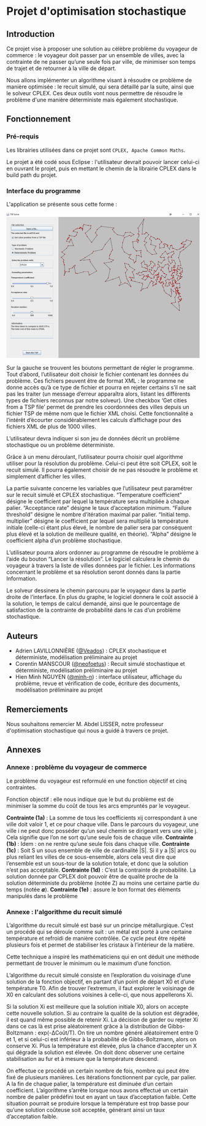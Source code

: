 # Projet d'optimisation stochastique

## Introduction 

Ce projet vise à proposer une solution au célèbre problème du voyageur de commerce : le voyageur doit passer par un ensemble de villes, avec la contrainte de ne passer qu’une seule fois par ville, de minimiser son temps de trajet et de retourner à la ville de départ.  

Nous allons implémenter un algorithme visant à résoudre ce problème de manière optimisée : le recuit simulé, qui sera détaillé par la suite, ainsi que le solveur CPLEX. Ces deux outils vont nous permettre de résoudre le problème d'une manière déterministe mais également stochastique.

## Fonctionnement

### Pré-requis

Les librairies utilisées dans ce projet sont ```CPLEX, Apache Common Maths```.

Le projet a été codé sous Eclipse : l'utilisateur devrait pouvoir lancer celui-ci en ouvrant le projet, puis en mettant le chemin de la librairie CPLEX dans le build path du projet.

### Interface du programme


L'application se présente sous cette forme : 

![alt text](https://github.com/minh-n/ProjetStocha/blob/master/detatt532.PNG?raw=true)

Sur la gauche se trouvent les boutons permettant de régler le programme. Tout d’abord, l’utilisateur doit choisir le fichier contenant les données du problème. Ces fichiers peuvent être de format XML : le programme ne donne accès qu’à ce type de fichier et pourra en rejeter certains s’il ne sait pas les traiter (un message d’erreur apparaîtra alors, listant les différents types de fichiers reconnus par notre solveur). Une checkbox ‘Get cities from a TSP file’ permet de prendre les coordonnées des villes depuis un fichier TSP de même nom que le fichier XML choisi. Cette fonctionnalité a l’intérêt d’écourter considérablement les calculs d’affichage pour des fichiers XML de plus de 1000 villes.

L’utilisateur devra indiquer si son jeu de données décrit un problème stochastique ou un problème déterministe.

Grâce à un menu déroulant, l’utilisateur pourra choisir quel algorithme utiliser pour la résolution du problème. Celui-ci peut être soit CPLEX, soit le recuit simulé. Il pourra également choisir de ne pas résoudre le problème et simplement d’afficher les villes.

La partie suivante concerne les variables que l’utilisateur peut paramétrer sur le recuit simulé et CPLEX stochastique. “Temperature coefficient” désigne le coefficient par lequel la température sera multipliée à chaque palier. “Acceptance rate” désigne le taux d’acceptation minimum. “Failure threshold” désigne le nombre d’itération maximal par palier. “Initial temp. multiplier” désigne le coefficient par lequel sera multiplié la température initiale (celle-ci étant plus élevé, le nombre de palier sera par conséquent plus élevé et la solution de meilleure qualité, en théorie). “Alpha” désigne le coefficient alpha d’un problème stochastique. 

L’utilisateur pourra alors ordonner au programme de résoudre le problème à l’aide du bouton “Lancer la résolution”. Le logiciel calculera le chemin du voyageur à travers la liste de villes données par le fichier. Les informations concernant le problème et sa résolution seront donnés dans la partie Information.

Le solveur dessinera le chemin parcouru par le voyageur dans la partie droite de l’interface. En plus du graphe, le logiciel donnera le coût associé à la solution, le temps de calcul demandé, ainsi que le pourcentage de satisfaction de la contrainte de probabilité dans le cas d’un problème stochastique.

## Auteurs 

- Adrien LAVILLONNIÈRE ([@Veados](https://github.com/Veados)) : CPLEX stochastique et déterministe, modélisation préliminaire au projet
- Corentin MANSCOUR ([@neofoetus](https://github.com/neofoetus)) : Recuit simulé stochastique et déterministe, modélisation préliminaire au projet
- Hien Minh NGUYEN ([@minh-n](https://github.com/minh-n)) : interface utilisateur, affichage du problème, revue et vérification de code, écriture des documents, modélisation préliminaire au projet


## Remerciements

Nous souhaitons remercier M. Abdel LISSER, notre professeur d'optimisation stochastique qui nous a guidé à travers ce projet. 

## Annexes

### Annexe : problème du voyageur de commerce

Le problème du voyageur est reformulé en une fonction objectif et cinq contraintes. 

Fonction objectif : elle nous indique que le but du problème est de minimiser la somme du coût de tous les arcs empruntés par le voyageur.

**Contrainte (1a)** : La somme de tous les coefficients xij correspondant à une ville doit valoir 1, et ce pour chaque ville. Dans le parcours du voyageur, une ville i ne peut donc posséder qu’un seul chemin se dirigeant vers une ville j. Cela signifie que l’on ne sort qu’une seule fois de chaque ville.
**Contrainte (1b)** : Idem : on ne rentre qu’une seule fois dans chaque ville.
**Contrainte (1c)** : Soit S un sous ensemble de ville de cardinalité |S|. Si il y a |S| arcs ou plus reliant les villes de ce sous-ensemble, alors cela veut dire que l’ensemble est un sous-tour de la solution totale, et donc que la solution n’est pas acceptable.
**Contrainte (1d)** : C’est la contrainte de probabilité. La solution donnée par CPLEX doit pouvoir être de qualité proche de la solution déterministe du problème (notée Z) au moins une certaine partie du temps (notée 𝞪).
**Contrainte (1e)** : assure le bon format des éléments manipulés dans le problème 


### Annexe : l'algorithme du recuit simulé 

L’algorithme du recuit simulé est basé sur un principe métallurgique. C’est un procédé qui se déroule comme suit : un métal est porté à une certaine température et refroidi de manière contrôlée. Ce cycle peut être répété plusieurs fois et permet de stabiliser les cristaux à l’intérieur de la matière. 

Cette technique a inspiré les mathématiciens qui en ont déduit une méthode permettant de trouver le minimum ou le maximum d’une fonction. 

L’algorithme du recuit simulé consiste en l’exploration du voisinage d’une solution de la fonction objectif, en partant d’un point de départ X0 et d’une température T0. Afin de trouver l’extremum, il faut explorer le voisinage de X0 en calculant des solutions voisines à celle-ci, que nous appellerons Xi. 

Si la solution Xi est meilleure que la solution initiale X0, alors on accepte cette nouvelle solution. Si au contraire la qualité de la solution est dégradée, il est quand même possible de retenir Xi. La décision de garder ou rejeter Xi dans ce cas là est prise aléatoirement grâce à la distribution de Gibbs-Boltzmann : exp(-ΔCoût/T). On tire un nombre généré aléatoirement entre 0 et 1, et si celui-ci est inférieur à la probabilité de Gibbs-Boltzmann, alors on conserve Xi. Plus la température est élevée, plus la chance d’accepter un X qui dégrade la solution est élevée. On doit donc observer une certaine stabilisation au fur et à mesure que la température descend.

On effectue ce procédé un certain nombre de fois, nombre qui peut être fixé de plusieurs manières. Les itérations fonctionnent par cycle, par palier. A la fin de chaque palier, la température est diminuée d’un certain coefficient. L’algorithme s’arrête lorsque nous avons effectué un certain nombre de palier prédéfini tout en ayant un taux d’acceptation faible. Cette situation pourrait se produire lorsque la température est trop basse pour qu’une solution coûteuse soit acceptée, générant ainsi un taux d’acceptation faible. 

